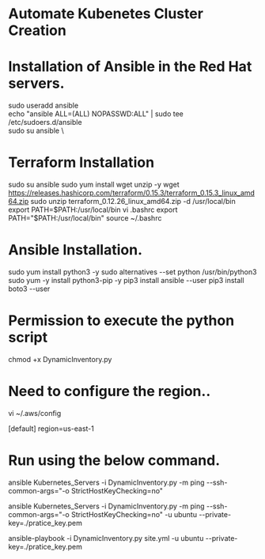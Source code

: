 # Automate Kubenetes Cluster Creation
# Installation of Ansible in the Red Hat servers.

sudo useradd ansible \
echo "ansible ALL=(ALL) NOPASSWD:ALL" | sudo tee /etc/sudoers.d/ansible \
sudo su ansible \


# Terraform Installation

sudo su ansible
sudo yum install wget unzip -y
wget https://releases.hashicorp.com/terraform/0.15.3/terraform_0.15.3_linux_amd64.zip
sudo unzip terraform_0.12.26_linux_amd64.zip -d /usr/local/bin
export PATH=$PATH:/usr/local/bin
vi .bashrc
export PATH="$PATH:/usr/local/bin"
source ~/.bashrc

# Ansible Installation.

sudo yum install python3 -y
sudo alternatives --set python /usr/bin/python3
sudo yum -y install python3-pip -y
pip3 install ansible --user
pip3 install boto3 --user 

# Permission to execute the python script 

chmod +x DynamicInventory.py

# Need to configure the region..
vi ~/.aws/config

[default]
region=us-east-1


# Run using the below command.

ansible Kubernetes_Servers -i DynamicInventory.py -m ping --ssh-common-args="-o StrictHostKeyChecking=no"

ansible Kubernetes_Servers -i DynamicInventory.py -m ping --ssh-common-args="-o StrictHostKeyChecking=no" -u ubuntu --private-key=./pratice_key.pem 

ansible-playbook -i DynamicInventory.py site.yml   -u ubuntu --private-key=./pratice_key.pem 

